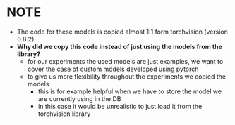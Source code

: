# NOTE

- The code for these models is copied almost 1:1 form torchvision (version 0.8.2)
- **Why did we copy this code instead of just using the models from the library?**
    - for our experiments the used models are just examples, we want to cover the case of custom models developed using
      pytorch
    - to give us more flexibility throughout the experiments we copied the models
        - this is for example helpful when we have to store the model we are currently using in the DB
        - in this case it would be unrealistic to just load it from the torchvision library
      